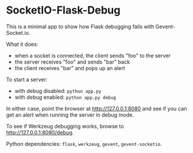 SocketIO-Flask-Debug
====================

This is a minimal app to show how Flask debugging fails with Gevent-Socket.io.

What it does:
- when a socket is connected, the client sends "foo" to the server
- the server receives "foo" and sends "bar" back
- the client receives "bar" and pops up an alert

To start a server:
- with debug disabled: `python app.py`
- with debug enabled: `python app.py debug`

In either case, point the browser at http://127.0.0.1:8080 and see if you can get an alert when running the
server in debug mode.

To see if Werkzeug debugging works, browse to http://127.0.0.1:8080/debug.

Python dependencies: `flask`, `werkzeug`, `gevent`, `gevent-socketio`.
